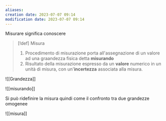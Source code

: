 ```yaml
---
aliases: 
creation date: 2023-07-07 09:14
modification date: 2023-07-07 09:14
---
```

Misurare significa conoscere

>[!def] Misura
>1. Procedimento di misurazione porta all'assegnazione di un valore ad una graandezza fisica detta **misurando**
>2. Risultato della misurazione espresso da un **valore** numerico in un unità di misura, con un'**incertezza** associata alla misura.


![[Grandezza]]

![[misurando]]

Si può ridefinire la misura quindi come il confronto tra due grandezze omogenee

![[misura]]